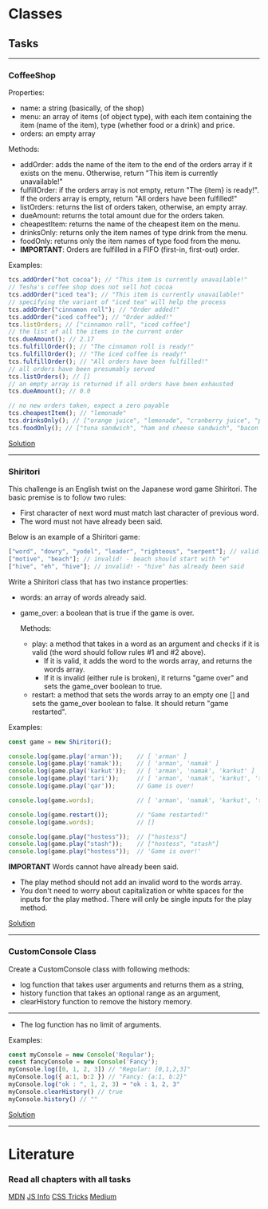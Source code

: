 # Classes

## Tasks
---
### CoffeeShop

Properties:
* name: a string (basically, of the shop)
* menu: an array of items (of object type), with each item containing the item (name of the item), type
(whether food or a drink) and price.
* orders: an empty array

Methods:
* addOrder: adds the name of the item to the end of the orders array if it exists on the menu. Otherwise, return "This item is currently unavailable!"
* fulfillOrder: if the orders array is not empty, return "The {item} is ready!". If the orders array is empty, return "All orders have been fulfilled!"
* listOrders: returns the list of orders taken, otherwise, an empty array.
* dueAmount: returns the total amount due for the orders taken.
* cheapestItem: returns the name of the cheapest item on the menu.
* drinksOnly: returns only the item names of type drink from the menu.
* foodOnly: returns only the item names of type food from the menu.
* __IMPORTANT__: Orders are fulfilled in a FIFO (first-in, first-out) order.

Examples:
```javascript
tcs.addOrder("hot cocoa"); // "This item is currently unavailable!"
// Tesha's coffee shop does not sell hot cocoa
tcs.addOrder("iced tea"); // "This item is currently unavailable!"
// specifying the variant of "iced tea" will help the process
tcs.addOrder("cinnamon roll"); // "Order added!"
tcs.addOrder("iced coffee"); // "Order added!"
tcs.listOrders; // ["cinnamon roll", "iced coffee"]
// the list of all the items in the current order
tcs.dueAmount(); // 2.17
tcs.fulfillOrder(); // "The cinnamon roll is ready!"
tcs.fulfillOrder(); // "The iced coffee is ready!"
tcs.fulfillOrder(); // "All orders have been fulfilled!"
// all orders have been presumably served
tcs.listOrders(); // []
// an empty array is returned if all orders have been exhausted
tcs.dueAmount(); // 0.0

// no new orders taken, expect a zero payable
tcs.cheapestItem(); // "lemonade"
tcs.drinksOnly(); // ["orange juice", "lemonade", "cranberry juice", "pineapple juice", "lemon iced tea", "vanilla chai latte", "hot chocolate", "iced coffee"]
tcs.foodOnly(); // ["tuna sandwich", "ham and cheese sandwich", "bacon and egg", "steak", "hamburger", "cinnamon roll"];
```
[Solution](https://github.com/Arman0701/OOP/blob/master/Required-Tasks/CLass-Tasks/Coffee-shop.js)

---

### Shiritori
This challenge is an English twist on the Japanese word game Shiritori. The basic premise is to follow two rules:
* First character of next word must match last character of previous word.
* The word must not have already been said.

Below is an example of a Shiritori game:
```javascript
["word", "dowry", "yodel", "leader", "righteous", "serpent"]; // valid!
["motive", "beach"]; // invalid! - beach should start with "e"
["hive", "eh", "hive"]; // invalid! - "hive" has already been said
```

Write a Shiritori class that has two instance properties:
* words: an array of words already said.
* game_over: a boolean that is true if the game is over.

    Methods:

    * play: a method that takes in a word as an argument and checks if it is valid (the word should follow rules #1 and #2 above).
        * If it is valid, it adds the word to the words array, and returns the words array.
        * If it is invalid (either rule is broken), it returns "game over" and sets the game_over boolean to true.
    * restart: a method that sets the words array to an empty one [] and sets the game_over boolean to false. It should return "game restarted".

Examples:
```javascript
const game = new Shiritori();

console.log(game.play('arman'));    // [ 'arman' ]
console.log(game.play('namak'));    // [ 'arman', 'namak' ]
console.log(game.play('karkut'));   // [ 'arman', 'namak', 'karkut' ]
console.log(game.play('tari'));     // [ 'arman', 'namak', 'karkut', 'tari' ]
console.log(game.play('qar'));      // Game is over!

console.log(game.words);            // [ 'arman', 'namak', 'karkut', 'tari' ]

console.log(game.restart());        // "Game restarted!"
console.log(game.words);            // []

console.log(game.play("hostess"));  // ["hostess"]
console.log(game.play("stash"));    // ["hostess", "stash"]
console.log(game.play("hostess"));  // 'Game is over!'
```

__IMPORTANT__ Words cannot have already been said.
* The play method should not add an invalid word to the words array.
* You don't need to worry about capitalization or white spaces for the inputs for the play method. There will only be single inputs for the play method.

[Solution](https://github.com/Arman0701/OOP/blob/master/Required-Tasks/CLass-Tasks/Shiritori.js)

---

### CustomConsole Class

Create a CustomConsole class with following methods:
* log function that takes user arguments and returns them as a string,
* history function that takes an optional range as an argument,
* clearHistory function to remove the history memory.
---
* The log function has no limit of arguments.

Examples:
```javascript
const myConsole = new Console('Regular');
const fancyConsole = new Console('Fancy');
myConsole.log([0, 1, 2, 3]) // "Regular: [0,1,2,3]"
myConsole.log({ a:1, b:2 }) // "Fancy: {a:1, b:2}"
myConsole.log("ok : ", 1, 2, 3) ➞ "ok : 1, 2, 3"
myConsole.clearHistory() // true
myConsole.history() // ""
```

[Solution](https://github.com/Arman0701/OOP/blob/master/Required-Tasks/CLass-Tasks/Console.js)

---

# Literature

### Read all chapters with all tasks
[MDN](https://developer.mozilla.org/en-US/docs/Learn/JavaScript/Objects/Object-oriented_JS)
[JS Info](https://javascript.info/classes)
[CSS Tricks](https://css-tricks.com/the-flavors-of-object-oriented-programming-in-javascript/)
[Medium](https://betterprogramming.pub/object-oriented-programming-in-javascript-b3bda28d3e81)
